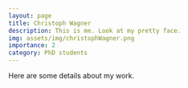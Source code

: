 ```yaml
---
layout: page
title: Christoph Wagner
description: This is me. Look at my pretty face.
img: assets/img/christophWagner.png
importance: 2
category: PhD students
---
```


Here are some details about my work.

